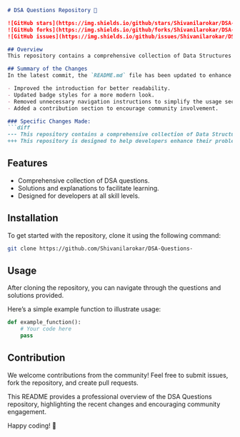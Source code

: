 ```markdown
# DSA Questions Repository 🚀

![GitHub stars](https://img.shields.io/github/stars/Shivanilarokar/DSA-Questions-) 
![GitHub forks](https://img.shields.io/github/forks/Shivanilarokar/DSA-Questions-) 
![GitHub issues](https://img.shields.io/github/issues/Shivanilarokar/DSA-Questions-)

## Overview
This repository contains a comprehensive collection of Data Structures and Algorithms (DSA) questions along with solutions and explanations to facilitate learning and practice for developers at all levels. This repository is designed to help developers enhance their problem-solving skills through a wide array of DSA questions.

## Summary of the Changes
In the latest commit, the `README.md` file has been updated to enhance clarity and provide better insights into the repository's purpose and features. The following changes were made:

- Improved the introduction for better readability.
- Updated badge styles for a more modern look.
- Removed unnecessary navigation instructions to simplify the usage section.
- Added a contribution section to encourage community involvement.

### Specific Changes Made:
```diff
--- This repository contains a comprehensive collection of Data Structures and Algorithms (DSA) questions along with solutions and explanations to facilitate learning and practice for developers at all levels.
+++ This repository is designed to help developers enhance their problem-solving skills through a wide array of Data Structures and Algorithms (DSA) questions.
```

## Features
- Comprehensive collection of DSA questions.
- Solutions and explanations to facilitate learning.
- Designed for developers at all skill levels.

## Installation
To get started with the repository, clone it using the following command:
```bash
git clone https://github.com/Shivanilarokar/DSA-Questions-
```

## Usage
After cloning the repository, you can navigate through the questions and solutions provided.

Here’s a simple example function to illustrate usage:
```python
def example_function():
    # Your code here
    pass
```

## Contribution
We welcome contributions from the community! Feel free to submit issues, fork the repository, and create pull requests.

This README provides a professional overview of the DSA Questions repository, highlighting the recent changes and encouraging community engagement.

Happy coding! 🎉
```
